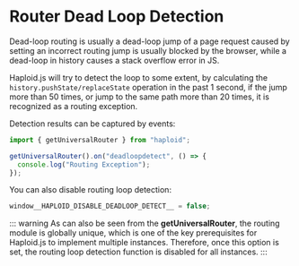 # Router Dead Loop Detection

Dead-loop routing is usually a dead-loop jump of a page request caused by setting an incorrect routing jump is usually blocked by the browser, while a dead-loop in history causes a stack overflow error in JS.

Haploid.js will try to detect the loop to some extent, by calculating the `history.pushState/replaceState` operation in the past 1 second, if the jump more than 50 times, or jump to the same path more than 20 times, it is recognized as a routing exception.

Detection results can be captured by events:

```ts
import { getUniversalRouter } from "haploid";

getUniversalRouter().on("deadloopdetect", () => {
  console.log("Routing Exception");
});
```

You can also disable routing loop detection:

```ts
window__HAPLOID_DISABLE_DEADLOOP_DETECT__ = false;
```

::: warning
As can also be seen from the **getUniversalRouter**, the routing module is globally unique, which is one of the key prerequisites for Haploid.js to implement multiple instances. Therefore, once this option is set, the routing loop detection function is disabled for all instances.
:::
